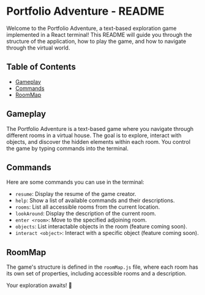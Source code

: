 # Portfolio Adventure - README

Welcome to the Portfolio Adventure, a text-based exploration game implemented in a React terminal! This README will guide you through the structure of the application, how to play the game, and how to navigate through the virtual world.

## Table of Contents

- [Gameplay](#gameplay)
- [Commands](#commands)
- [RoomMap](#roommap)

## Gameplay

The Portfolio Adventure is a text-based game where you navigate through different rooms in a virtual house. The goal is to explore, interact with objects, and discover the hidden elements within each room. You control the game by typing commands into the terminal.

## Commands

Here are some commands you can use in the terminal:

- `resume`: Display the resume of the game creator.
- `help`: Show a list of available commands and their descriptions.
- `rooms`: List all accessible rooms from the current location.
- `lookAround`: Display the description of the current room.
- `enter <room>`: Move to the specified adjoining room.
- `objects`: List interactable objects in the room (feature coming soon).
- `interact <object>`: Interact with a specific object (feature coming soon).

## RoomMap

The game's structure is defined in the `roomMap.js` file, where each room has its own set of properties, including accessible rooms and a description.

Your exploration awaits! 🚀